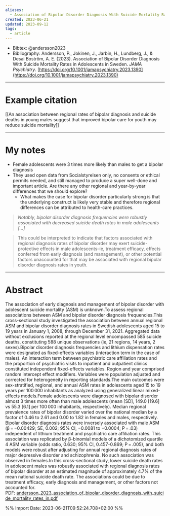 ```yaml
---
aliases:
  - Association of Bipolar Disorder Diagnosis With Suicide Mortality Rates in Adolescents in Sweden
created: 2023-06-21
updated: 2023-09-12
tags:
  - article
---
```

- Bibtex: @andersson2023
- Bibliography: Andersson, P., Jokinen, J., Jarbin, H., Lundberg, J., & Desai Boström, A. E. (2023). Association of Bipolar Disorder Diagnosis With Suicide Mortality Rates in Adolescents in Sweden. _JAMA Psychiatry_. [https://doi.org/10.1001/jamapsychiatry.2023.1390](https://doi.org/10.1001/jamapsychiatry.2023.1390)

---
# Example citation

[[An association between regional rates of bipolar diagnosis and suicide deaths in young males suggest that improved bipolar care for youth may reduce suicide mortality]]

---
# My notes
- Female adolescents were 3 times more likely than males to get a bipolar diagnosis
- They used open data from Socialstyrelsen only, no consents or ethical permits needed, and still managed to produce a super well-done and important article. Are there any other regional and year-by-year differences that we should explore? 
	- What makes the case for bipolar disorder particularly strong is that the underlying construct is likely very stable and therefore regional differences can be attributed to health-care practices.

> *Notably, bipolar disorder diagnosis frequencies were robustly associated with decreased suicide death rates in male adolescents [...]*

> This could be interpreted to indicate that factors associated with regional diagnosis rates of bipolar disorder may exert suicide-protective effects in male adolescents–ie, treatment efficacy, effects conferred from early diagnosis (and management), or other potential factors unaccounted for that may be associated with regional bipolar disorder diagnosis rates in youth.


---

# Abstract
The association of early diagnosis and management of bipolar disorder with adolescent suicide mortality (ASM) is unknown.To assess regional associations between ASM and bipolar disorder diagnosis frequencies.This cross-sectional study investigated the association between annual regional ASM and bipolar disorder diagnosis rates in Swedish adolescents aged 15 to 19 years in January 1, 2008, through December 31, 2021. Aggregated data without exclusions reported at the regional level encompassed 585 suicide deaths, constituting 588 unique observations (ie, 21 regions, 14 years, 2 sexes).Bipolar disorder diagnosis frequencies and lithium dispensation rates were designated as fixed-effects variables (interaction term in the case of males). An interaction term between psychiatric care affiliation rates and the proportion of psychiatric visits to inpatient and outpatient clinics constituted independent fixed-effects variables. Region and year comprised random intercept effect modifiers. Variables were population adjusted and corrected for heterogeneity in reporting standards.The main outcomes were sex-stratified, regional, and annual ASM rates in adolescents aged 15 to 19 years per 100 000 inhabitants as analyzed using generalized linear mixed-effects models.Female adolescents were diagnosed with bipolar disorder almost 3 times more often than male adolescents (mean [SD], 149.0 [19.6] vs 55.3 [6.1] per 100 000 inhabitants, respectively). Median regional prevalence rates of bipolar disorder varied over the national median by a factor of 0.46 to 2.61 and 0.00 to 1.82 in females and males, respectively. Bipolar disorder diagnosis rates were inversely associated with male ASM (β = −0.00429; SE, 0.002; 95% CI, −0.0081 to −0.0004; P = .03) independent of lithium treatment and psychiatric care affiliation rates. This association was replicated by β-binomial models of a dichotomized quartile 4 ASM variable (odds ratio, 0.630; 95% CI, 0.457-0.869; P = .005), and both models were robust after adjusting for annual regional diagnosis rates of major depressive disorder and schizophrenia. No such association was observed in females.In this cross-sectional study, lower suicide death rates in adolescent males was robustly associated with regional diagnosis rates of bipolar disorder at an estimated magnitude of approximately 4.7% of the mean national suicide death rate. The associations could be due to treatment efficacy, early diagnosis and management, or other factors not accounted for.
PDF: [andersson_2023_association_of_bipolar_disorder_diagnosis_with_suicide_mortality_rates_in.pdf](file:///Users/oskarflygare/Library/CloudStorage/OneDrive-KarolinskaInstitutet/30-39%20Resources/37%20-%20Personal%20research%20library/zotero-articles/Andersson/andersson_2023_association_of_bipolar_disorder_diagnosis_with_suicide_mortality_rates_in.pdf)

%% Import Date: 2023-06-21T09:52:24.708+02:00 %%
